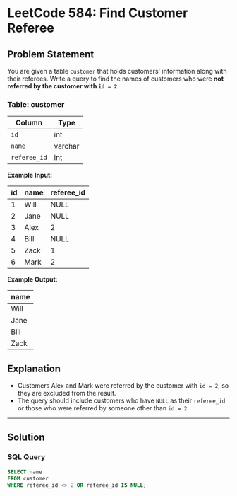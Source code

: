 # LeetCode 584: Find Customer Referee

## Problem Statement
You are given a table `customer` that holds customers' information along with their referees. Write a query to find the names of customers who were **not referred by the customer with `id = 2`**.

### Table: customer

| Column      | Type    |
|-------------|---------|
| `id`        | int     |
| `name`      | varchar |
| `referee_id`| int     |

**Example Input:**

| id | name  | referee_id |
|----|-------|------------|
| 1  | Will  | NULL       |
| 2  | Jane  | NULL       |
| 3  | Alex  | 2          |
| 4  | Bill  | NULL       |
| 5  | Zack  | 1          |
| 6  | Mark  | 2          |

**Example Output:**

| name  |
|-------|
| Will  |
| Jane  |
| Bill  |
| Zack  |

## Explanation
- Customers Alex and Mark were referred by the customer with `id = 2`, so they are excluded from the result.
- The query should include customers who have `NULL` as their `referee_id` or those who were referred by someone other than `id = 2`.

---

## Solution

### SQL Query
```sql
SELECT name
FROM customer
WHERE referee_id <> 2 OR referee_id IS NULL;
